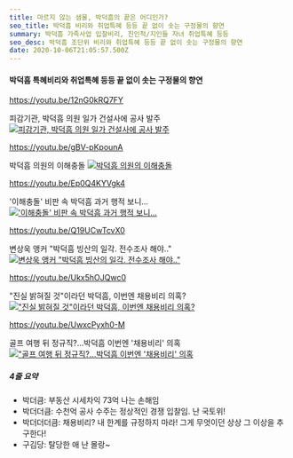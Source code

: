 ```yaml
---
title: 마르지 않는 샘물, 박덕흠의 끝은 어디인가?
seo_title: 박덕흠 비리와 취업특혜 등등 끝 없이 솟는 구정물의 향연
summary: 박덕흠 가족사업 입찰비리, 친인척/지인들 자녀 취업특혜 등등
seo_desc: 박덕흠 조단위 비리와 취업특혜 등등 끝 없이 솟는 구정물의 향연
date: 2020-10-06T21:05:57.500Z
---
```


#### 박덕흠 특혜비리와 취업특혜 등등 끝 없이 솟는 구정물의 향연

https://youtu.be/12nG0kRQ7FY

피감기관, 박덕흠 의원 일가 건설사에 공사 발주
[![피감기관, 박덕흠 의원 일가 건설사에 공사 발주](https://img.youtube.com/vi/12nG0kRQ7FY/sddefault.jpg)](https://youtu.be/12nG0kRQ7FY)

https://youtu.be/gBV-pKpounA

박덕흠 의원의 이해충돌
[![박덕흠 의원의 이해충돌](https://img.youtube.com/vi/gBV-pKpounA/sddefault.jpg)](https://youtu.be/gBV-pKpounA)

https://youtu.be/Ep0Q4KYVgk4

'이해충돌' 비판 속 박덕흠 과거 행적 보니…
[!['이해충돌' 비판 속 박덕흠 과거 행적 보니…](https://img.youtube.com/vi/Ep0Q4KYVgk4/sddefault.jpg)](https://youtu.be/Ep0Q4KYVgk4)

https://youtu.be/Q19UCwTcvX0

변상욱 앵커 "박덕흠 빙산의 일각. 전수조사 해야.."
[![변상욱 앵커 "박덕흠 빙산의 일각. 전수조사 해야.."](https://img.youtube.com/vi/Q19UCwTcvX0/sddefault.jpg)](https://youtu.be/Ep0Q4KYVgk4)

https://youtu.be/Ukx5hOJQwc0

"진실 밝혀질 것"이라던 박덕흠, 이번엔 채용비리 의혹?
[!["진실 밝혀질 것"이라던 박덕흠, 이번엔 채용비리 의혹?](https://img.youtube.com/vi/Ukx5hOJQwc0/sddefault.jpg)](https://youtu.be/Ukx5hOJQwc0)

https://youtu.be/UwxcPyxh0-M

골프 여행 뒤 정규직?…박덕흠 이번엔 '채용비리' 의혹
[!["골프 여행 뒤 정규직?…박덕흠 이번엔 '채용비리' 의혹](https://img.youtube.com/vi/UwxcPyxh0-M/sddefault.jpg)](https://youtu.be/UwxcPyxh0-M)

##### 4줄 요약

- 박더큼: 부동산 시세차익 73억 나는 손해임
- 박더더큼: 수천억 공사 수주는 정상적인 경쟁 입찰임. 난 국토위!
- 박더더더큼: 채용비리? 내 한계를 규정하지 마라! 그게 무엇이던 상상 그 이상을 추구한다!
- 구김당: 탈당한 애 난 몰랑~
